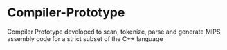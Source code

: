 # Compiler-Prototype
Compiler Prototype developed to scan, tokenize, parse and generate MIPS assembly code for a strict subset of the C++ language
